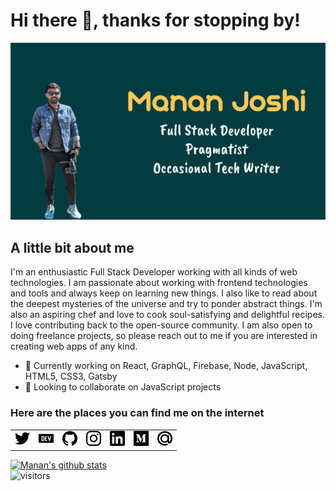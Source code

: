 # Hi there 👋, thanks for stopping by!

![Profile Image](https://raw.githubusercontent.com/manan30/manan30/master/Github%20Image.png)


## A little bit about me

I'm an enthusiastic Full Stack Developer working with all kinds of web technologies. I am passionate about working with frontend technologies and tools and always keep on learning new things. I also like to read about the deepest mysteries of the universe and try to ponder abstract things. I'm also an aspiring chef and love to cook soul-satisfying and delightful recipes. I love contributing back to the open-source community. I am also open to doing freelance projects, so please reach out to me if you are interested in creating web apps of any kind.

- 🔭 Currently working on React, GraphQL, Firebase, Node, JavaScript, HTML5, CSS3, Gatsby
- 👯 Looking to collaborate on JavaScript projects

### Here are the places you can find me on the internet

<table>
<tr>
<td><a href="https://twitter.com/Manan_30"><img src="https://raw.githubusercontent.com/manan30/manan30/dc5a7b5845d2e75d2c3c32bb04d8c7264537283d/twitter.svg" height="24" width="24" alt="Twitter Profile Link"></a></td>
<td><a href="https://dev.to/manan30"><img src="https://raw.githubusercontent.com/manan30/manan30/dc5a7b5845d2e75d2c3c32bb04d8c7264537283d/dev-dot-to.svg" height="24" width="24" alt="Dev.To Profile Link"></a></td>
<td><a href="https://github.com/manan30"><img src="https://raw.githubusercontent.com/manan30/manan30/dc5a7b5845d2e75d2c3c32bb04d8c7264537283d/github.svg" height="24" width="24" alt="Github Profile Link"></a></td>
<td><a href="https://twitter.com/Manan_30"><img src="https://raw.githubusercontent.com/manan30/manan30/dc5a7b5845d2e75d2c3c32bb04d8c7264537283d/instagram.svg" height="24" width="24" alt="Instagram Profile Link"></a></td>
<td><a href="https://twitter.com/Manan_30"><img src="https://raw.githubusercontent.com/manan30/manan30/dc5a7b5845d2e75d2c3c32bb04d8c7264537283d/linkedin.svg" height="24" width="24" alt="LinkedIn Profile Link"></a></td>
<td><a href="https://twitter.com/Manan_30"><img src="https://raw.githubusercontent.com/manan30/manan30/dc5a7b5845d2e75d2c3c32bb04d8c7264537283d/medium.svg" height="24" width="24" alt="Medium Profile Link"></a></td>
<td><a href="https://twitter.com/Manan_30"><img src="https://raw.githubusercontent.com/manan30/manan30/dc5a7b5845d2e75d2c3c32bb04d8c7264537283d/mail-dot-ru.svg" height="24" width="24" alt="Email ID"></a></td>
</tr>
</table>

[![Manan's github stats](https://github-readme-stats.vercel.app/api?username=manan30&title_color=007fff&text_color=f3f3f3&bg_color=283044)](https://github.com/anuraghazra/github-readme-stats)
<br />
![visitors](https://manan30-visitor-badge.glitch.me/badge?page_id=page.id)
